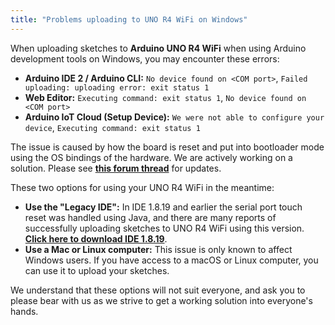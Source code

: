 ```yaml
---
title: "Problems uploading to UNO R4 WiFi on Windows"
---
```


When uploading sketches to **Arduino UNO R4 WiFi** when using Arduino development tools on Windows, you may encounter these errors:

* **Arduino IDE 2 / Arduino CLI:** `No device found on <COM port>`, `Failed uploading: uploading error: exit status 1`
* **Web Editor:** `Executing command: exit status 1`, `No device found on <COM port>`
* **Arduino IoT Cloud (Setup Device):** `We were not able to configure your device`, `Executing command: exit status 1`

The issue is caused by how the board is reset and put into bootloader mode using the OS bindings of the hardware. We are actively working on a solution. Please see **[this forum thread](https://forum.arduino.cc/t/device-not-showing-in-com-port/1142476)** for updates.

These two options for using your UNO R4 WiFi in the meantime:

* **Use the "Legacy IDE":** In IDE 1.8.19 and earlier the serial port touch reset was handled using Java, and there are many reports of successfully uploading sketches to UNO R4 WiFi using this version. **[Click here to download IDE 1.8.19](https://downloads.arduino.cc/arduino-1.8.19-windows.exe)**.
* **Use a Mac or Linux computer:** This issue is only known to affect Windows users. If you have access to a macOS or Linux computer, you can use it to upload your sketches.

We understand that these options will not suit everyone, and ask you to please bear with us as we strive to get a working solution into everyone's hands.

